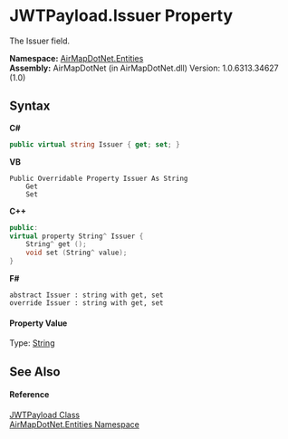 # JWTPayload.Issuer Property 
 

The Issuer field.

**Namespace:**&nbsp;<a href="N_AirMapDotNet_Entities">AirMapDotNet.Entities</a><br />**Assembly:**&nbsp;AirMapDotNet (in AirMapDotNet.dll) Version: 1.0.6313.34627 (1.0)

## Syntax

**C#**<br />
``` C#
public virtual string Issuer { get; set; }
```

**VB**<br />
``` VB
Public Overridable Property Issuer As String
	Get
	Set
```

**C++**<br />
``` C++
public:
virtual property String^ Issuer {
	String^ get ();
	void set (String^ value);
}
```

**F#**<br />
``` F#
abstract Issuer : string with get, set
override Issuer : string with get, set
```


#### Property Value
Type: <a href="http://msdn2.microsoft.com/en-us/library/s1wwdcbf" target="_blank">String</a>

## See Also


#### Reference
<a href="T_AirMapDotNet_Entities_JWTPayload">JWTPayload Class</a><br /><a href="N_AirMapDotNet_Entities">AirMapDotNet.Entities Namespace</a><br />